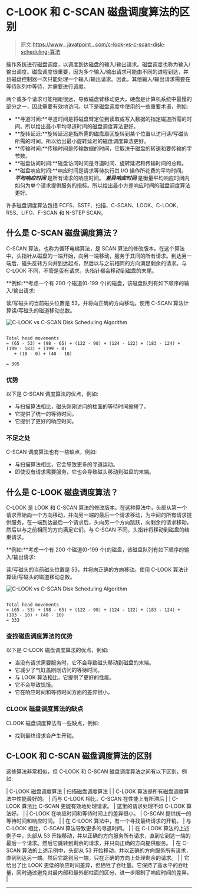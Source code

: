 # C-LOOK 和 C-SCAN 磁盘调度算法的区别

> 原文:[https://www . javatpoint . com/c-look-vs-c-scan-disk-scheduling-算法](https://www.javatpoint.com/c-look-vs-c-scan-disk-scheduling-algorithm)

操作系统进行磁盘调度，以调度到达磁盘的输入/输出请求。磁盘调度也称为输入/输出调度。磁盘调度很重要，因为多个输入/输出请求可能由不同的进程到达，并且磁盘控制器一次只能处理一个输入/输出请求。因此，其他输入/输出请求需要在等待队列中等待，并需要进行调度。

两个或多个请求可能相距很远，导致磁盘臂移动更大。硬盘是计算机系统中最慢的部分之一，因此需要有效地访问。以下是磁盘调度中使用的一些重要术语，例如:

*   **寻道时间:**寻道时间是将磁盘臂定位到读取或写入数据的指定磁道所需的时间。所以给出最小平均寻道时间的磁盘调度算法更好。
*   **旋转延迟:**旋转延迟是指所需的磁盘扇区旋转到某个位置以访问读/写磁头所需的时间。所以给出最小旋转延迟的磁盘调度算法更好。
*   **传输时间:**传输时间是传输数据的时间，它取决于磁盘的转速和要传输的字节数。
*   **磁盘访问时间:**磁盘访问时间是寻道时间、旋转延迟和传输时间的总和。
*   **磁盘响应时间:**响应时间是请求等待执行其 I/O 操作所花费的平均时间。 ***平均响应时间*** 是所有请求的响应时间。 ***差异响应时间*** 是衡量平均响应时间内如何为单个请求提供服务的指标。所以给出最小方差响应时间的磁盘调度算法更好。

许多磁盘调度算法包括 FCFS、SSTF、扫描、C-SCAN、LOOK、C-LOOK、RSS、LIFO、F-SCAN 和 N-STEP SCAN。

## 什么是 C-SCAN 磁盘调度算法？

C-SCAN 算法，也称为循环电梯算法，是 SCAN 算法的修改版本。在这个算法中，头指针从磁盘的一端开始，向另一端移动，服务于其间的所有请求。到达另一端后，磁头反转方向并到达起点，然后以与之前相同的方向满足剩余的请求。与 C-LOOK 不同，不管是否有请求，头指针都会移动到磁盘的末尾。

**例如:**考虑一个有 200 个磁道(0-199 个)的磁盘，该磁盘队列有如下顺序的输入/输出请求:

读/写磁头的当前磁头位置是 53，并将向正确的方向移动。使用 C-SCAN 算法计算读/写磁头的磁道移动总数。

![C-LOOK vs C-SCAN Disk Scheduling Algorithm](../Images/fdc10592dfa8c0ebd4c0f20f5ed6c69b.png)

```

Total head movements
= (65 - 53) + (98 - 65) + (122 - 98) + (124 - 122) + (183 - 124) + (199 - 183) + (199 - 0)
   + (10 - 0) + (40 - 10)

= 395

```

### 优势

以下是 C-SCAN 调度算法的优点，例如:

*   与扫描算法相比，磁头刚刚访问的柱面的等待时间缩短了。
*   它提供了统一的等待时间。
*   它提供了更好的响应时间。

### 不足之处

C-SCAN 调度算法也有一些缺点，例如:

*   与扫描算法相比，它会导致更多的寻道运动。
*   即使没有请求需要服务，它也会导致磁头移动到磁盘的末端。

## 什么是 C-LOOK 磁盘调度算法？

C-LOOK 是 LOOK 和 C-SCAN 算法的修改版本。在这种算法中，头部从第一个请求开始向一个方向移动，并向另一端的最后一个请求移动，为中间的所有请求提供服务。在一端到达最后一个请求后，头向另一个方向跳跃，向剩余的请求移动，然后以与之前相同的方向满足它们。与 C-SCAN 不同，头指针将移动到磁盘的结束请求。

**例如:**考虑一个有 200 个磁道(0-199 个)的磁盘，该磁盘队列有如下顺序的输入/输出请求:

读/写磁头的当前磁头位置是 53，并将向正确的方向移动。使用 C-LOOK 算法计算读/写磁头的磁道移动总数。

![C-LOOK vs C-SCAN Disk Scheduling Algorithm](../Images/f75cf3a190ced3eb238512eddb5896b5.png)

```

Total head movements
= (65 - 53) + (98 - 65) + (122 - 98) + (124 - 122) + (183 - 124) + (183 - 10) + (40 - 10)
= 333

```

### 查找磁盘调度算法的优势

以下是 C-LOOK 磁盘调度算法的优点，例如:

*   当没有请求需要服务时，它不会导致磁头移动到磁盘的末端。
*   它减少了气缸盖刚刚访问的等待时间。
*   与 LOOK 算法相比，它提供了更好的性能。
*   它不会导致饥饿。
*   它在响应时间和等待时间方面的差异很小。

### CLOOK 磁盘调度算法的缺点

CLOOK 磁盘调度算法有一些缺点，例如:

*   找到最终请求会产生开销。

## C-LOOK 和 C-SCAN 磁盘调度算法的区别

这些算法非常相似，但 C-LOOK 和 C-SCAN 磁盘调度算法之间有以下区别，例如:

| C-LOOK 磁盘调度算法 | 扫描磁盘调度算法 |
| C-LOOK 算法是所有磁盘调度算法中性能最好的。 | 而与 C-LOOK 相比，C-SCAN 在性能上有所滞后 |
| C-LOOK 算法比 C-SCAN 更能有效地处理请求。 | 这里的请求处理不如 C-LOOK 算法好。 |
| C-LOOK 在响应时间和等待时间上的差异很小。 | C-SCAN 提供统一的等待时间和响应时间。 |
| 在 C-LOOK 算法中，有一个寻找最终请求的开销。 | 与 C-LOOK 相比，C-SCAN 算法导致更多的寻道时间。 |
| 在 C-LOOK 算法的上述例子中，头部从 53 开始移动，并以正确的方向服务所有请求，直到它到达一端的最后一个请求。然后它跳转到剩余的请求，并只向正确的方向提供服务。 | 在 C-SCAN 算法的上述示例中，头部从 53 开始移动，并以正确的方向服务所有请求，直到到达另一端。然后它跳到另一端，只在正确的方向上处理剩余的请求。 |
| 它给出了比 LOOK 更低的响应时间差异，但牺牲了吞吐量。它保持了高水平的吞吐量，同时通过避免对最内部和最外部柱面的区分，进一步限制了响应时间的差异。 |

* * *